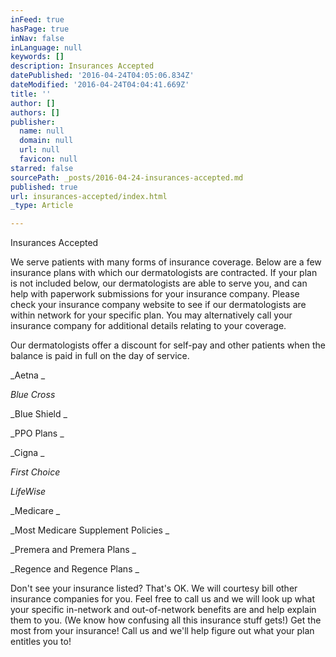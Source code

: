 ```yaml
---
inFeed: true
hasPage: true
inNav: false
inLanguage: null
keywords: []
description: Insurances Accepted
datePublished: '2016-04-24T04:05:06.834Z'
dateModified: '2016-04-24T04:04:41.669Z'
title: ''
author: []
authors: []
publisher:
  name: null
  domain: null
  url: null
  favicon: null
starred: false
sourcePath: _posts/2016-04-24-insurances-accepted.md
published: true
url: insurances-accepted/index.html
_type: Article

---
```

Insurances Accepted

We serve patients with many forms of insurance coverage. Below are a few insurance plans with which our dermatologists are contracted. If your plan is not included below, our dermatologists are able to serve you, and can help with paperwork submissions for your insurance company. Please check your insurance company website to see if our dermatologists are within network for your specific plan. You may alternatively call your insurance company for additional details relating to your coverage. 

Our dermatologists offer a discount for self-pay and other patients when the balance is paid in full on the day of service. 

_Aetna _

_Blue Cross_

_Blue Shield _

_PPO Plans _

_Cigna _

_First Choice_

_LifeWise_

_Medicare _

_Most Medicare Supplement Policies _

_Premera and Premera Plans _

_Regence and Regence Plans _

Don't see your insurance listed? That's OK. We will courtesy bill other insurance companies for you. Feel free to call us and we will look up what your specific in-network and out-of-network benefits are and help explain them to you. (We know how confusing all this insurance stuff gets!) Get the most from your insurance! Call us and we'll help figure out what your plan entitles you to!